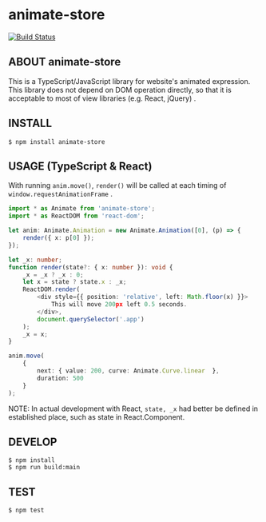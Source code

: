 # animate-store

[![Build Status](https://travis-ci.org/ykdr2017/animate-store.svg?branch=master)](https://travis-ci.org/ykdr2017/animate-store)

## ABOUT animate-store

This is a TypeScript/JavaScript library for website's animated expression.
This library does not depend on DOM operation directly, so that it is acceptable to most of view libraries (e.g. React, jQuery) .

## INSTALL

```Shell
$ npm install animate-store
```

## USAGE (TypeScript & React)

With running `anim.move()`, `render()` will be called at each timing of `window.requestAnimationFrame` . 

```TypeScript
import * as Animate from 'animate-store';
import * as ReactDOM from 'react-dom';

let anim: Animate.Animation = new Animate.Animation([0], (p) => {
	render({ x: p[0] });
});

let _x: number;
function render(state?: { x: number }): void {
	_x = _x ? _x : 0;
	let x = state ? state.x : _x;
	ReactDOM.render(
		<div style={{ position: 'relative', left: Math.floor(x) }}>
			This will move 200px left 0.5 seconds.
		</div>,
		document.querySelector('.app')
	);
	_x = x;
}

anim.move(
	{
		next: { value: 200, curve: Animate.Curve.linear  },
		duration: 500
	}
);
```

NOTE: In actual development with React,
`state, _x` had better be defined in established place, such as state in React.Component.

## DEVELOP

```Shell
$ npm install
$ npm run build:main
```

## TEST

```Shell
$ npm test
```
